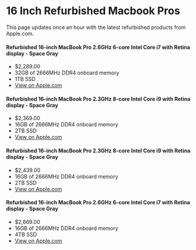 
# 16 Inch Refurbished Macbook Pros

This page updates once an hour with the latest refurbished products from Apple.com. 


#### Refurbished 16-inch MacBook Pro 2.6GHz 6-core Intel Core i7 with Retina display - Space Gray
- $2,289.00
- 32GB of 2666MHz DDR4 onboard memory
- 1TB SSD
- [View on Apple.com](https://apple.com/shop/product/G0ZMKLL/A/refurbished-16-inch-macbook-pro-26ghz-6-core-intel-core-i7-with-retina-display-space-gray?fnode=732d05b4eaaa8292df43f06ac60f6a2d70942b134e6928f4e47891fe2e3f03173cceb8b50cc124d6f7302a431f11c6753fb9d590e6dc0f61ca4bccdfac4ca0d0d495b1e59a31d4139dece501a8e2d2b5)
    
#### Refurbished 16-inch MacBook Pro 2.3GHz 8-core Intel Core i9 with Retina display - Space Gray
- $2,369.00
- 16GB of 2666MHz DDR4 onboard memory
- 2TB SSD
- [View on Apple.com](https://apple.com/shop/product/G0Y00LL/A/refurbished-16-inch-macbook-pro-23ghz-8-core-intel-core-i9-with-retina-display-space-gray?fnode=732d05b4eaaa8292df43f06ac60f6a2d70942b134e6928f4e47891fe2e3f03173cceb8b50cc124d6f7302a431f11c6753fb9d590e6dc0f61ca4bccdfac4ca0d0d495b1e59a31d4139dece501a8e2d2b5)
    
#### Refurbished 16-inch MacBook Pro 2.3GHz 8-core Intel Core i9 with Retina display - Space Gray
- $2,439.00
- 16GB of 2666MHz DDR4 onboard memory
- 2TB SSD
- [View on Apple.com](https://apple.com/shop/product/G0Y04LL/A/refurbished-16-inch-macbook-pro-23ghz-8-core-intel-core-i9-with-retina-display-space-gray?fnode=732d05b4eaaa8292df43f06ac60f6a2d70942b134e6928f4e47891fe2e3f03173cceb8b50cc124d6f7302a431f11c6753fb9d590e6dc0f61ca4bccdfac4ca0d0d495b1e59a31d4139dece501a8e2d2b5)
    
#### Refurbished 16-inch MacBook Pro 2.6GHz 6-core Intel Core i7 with Retina display - Space Gray
- $2,669.00
- 16GB of 2666MHz DDR4 onboard memory
- 4TB SSD
- [View on Apple.com](https://apple.com/shop/product/G0XZ2LL/A/refurbished-16-inch-macbook-pro-26ghz-6-core-intel-core-i7-with-retina-display-space-gray?fnode=732d05b4eaaa8292df43f06ac60f6a2d70942b134e6928f4e47891fe2e3f03173cceb8b50cc124d6f7302a431f11c6753fb9d590e6dc0f61ca4bccdfac4ca0d0d495b1e59a31d4139dece501a8e2d2b5)
    